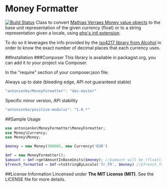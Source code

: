 Money Formatter 
===============
[![Build Status](https://api.shippable.com/projects/55a52332edd7f2c0526c925c/badge?branchName=master)](https://app.shippable.com/projects/55a52332edd7f2c0526c925c/builds/latest)
Class to convert [Mathias Verraes Money value objects](https://github.com/mathiasverraes/money) to the base unit representation
of the given currency (float) or to a string representation given a locale, using [php's intl extension](http://php.net/manual/en/numberformatter.formatcurrency.php).

To do so it leverages the info provided by the [iso4217 library from Alcohol](https://github.com/alcohol/iso4217) in order
to know the exact number of decimal places that each currency uses.

##Installation
###Composer
This library is available in packagist.org, you can add it to your project via Composer.

In the "require" section of your composer.json file:

Always up to date (bleeding edge, API *not* guaranteed stable)
```javascript
"antonienko/MoneyFormatter": "dev-master"
```

Specific minor version, API stability
```javascript
"antonienko/positive-modulus": "1.0.*"
```

##Sample Usage
```php
use antonienko\MoneyFormatter\MoneyFormatter;
use Money\Currency;
use Money\Money;

$money = new Money(300005, new Currency('EUR')

$mf = new MoneyFormatter();
$amount = $mf->getAmountInBaseUnits($money); //$amount will be (float)3000.05
$french_formatted = $mf->toStringByLocale('fr_FR', $money) //$french_formatted will be '3 000,05 €'
```

##License Information
Lincensed under __The MIT License (MIT)__. See the LICENSE file for more details.